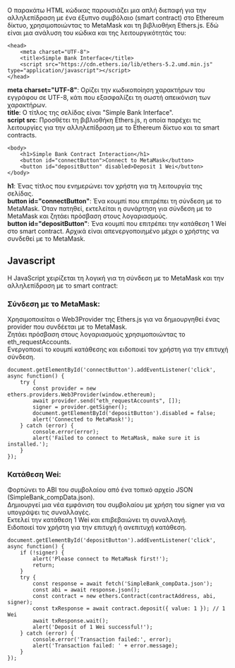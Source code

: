 Ο παρακάτω HTML κώδικας παρουσιάζει μια απλή διεπαφή για την αλληλεπίδραση με ένα έξυπνο συμβόλαιο (smart contract) στο Ethereum δίκτυο, χρησιμοποιώντας το MetaMask και τη βιβλιοθήκη Ethers.js. Εδώ είναι μια ανάλυση του κώδικα και της λειτουργικότητάς του:
```
<head>
    <meta charset="UTF-8">
    <title>Simple Bank Interface</title>
    <script src="https://cdn.ethers.io/lib/ethers-5.2.umd.min.js" type="application/javascript"></script>
</head>
```
**meta charset="UTF-8"**: Ορίζει την κωδικοποίηση χαρακτήρων του εγγράφου σε UTF-8, κάτι που εξασφαλίζει τη σωστή απεικόνιση των χαρακτήρων.<br>
**title**: Ο τίτλος της σελίδας είναι "Simple Bank Interface".<br>
**script src**: Προσθέτει τη βιβλιοθήκη Ethers.js, η οποία παρέχει τις λειτουργίες για την αλληλεπίδραση με το Ethereum δίκτυο και τα smart contracts.<br>

```
<body>
    <h1>Simple Bank Contract Interaction</h1>
    <button id="connectButton">Connect to MetaMask</button>
    <button id="depositButton" disabled>Deposit 1 Wei</button>
</body>
```
**h1**: Ένας τίτλος που ενημερώνει τον χρήστη για τη λειτουργία της σελίδας.<br>
**button id="connectButton"**: Ένα κουμπί που επιτρέπει τη σύνδεση με το MetaMask. Όταν πατηθεί, εκτελείται η συνάρτηση για σύνδεση με το MetaMask και ζητάει πρόσβαση στους λογαριασμούς.<br>
**button id="depositButton"**: Ένα κουμπί που επιτρέπει την κατάθεση 1 Wei στο smart contract. Αρχικά είναι απενεργοποιημένο μέχρι ο χρήστης να συνδεθεί με το MetaMask.<br>
## Javascript
H JavaScript χειρίζεται τη λογική για τη σύνδεση με το MetaMask και την αλληλεπίδραση με το smart contract:
### Σύνδεση με το MetaMask:
Χρησιμοποιείται ο Web3Provider της Ethers.js για να δημιουργηθεί ένας provider που συνδέεται με το MetaMask.<br>
Ζητάει πρόσβαση στους λογαριασμούς χρησιμοποιώντας το eth_requestAccounts.<br>
Ενεργοποιεί το κουμπί κατάθεσης και ειδοποιεί τον χρήστη για την επιτυχή σύνδεση.<br>
```
document.getElementById('connectButton').addEventListener('click', async function() {
    try {
        const provider = new ethers.providers.Web3Provider(window.ethereum);
        await provider.send("eth_requestAccounts", []);
        signer = provider.getSigner();
        document.getElementById('depositButton').disabled = false;
        alert('Connected to MetaMask!');
    } catch (error) {
        console.error(error);
        alert('Failed to connect to MetaMask, make sure it is installed.');
    }
});

```

### Κατάθεση Wei:
Φορτώνει το ABI του συμβολαίου από ένα τοπικό αρχείο JSON (SimpleBank_compData.json).<br>
Δημιουργεί μια νέα εμφάνιση του συμβολαίου με χρήση του signer για να υπογράψει τις συναλλαγές.<br>
Εκτελεί την κατάθεση 1 Wei και επιβεβαιώνει τη συναλλαγή.<br>
Ειδοποιεί τον χρήστη για την επιτυχή ή ανεπιτυχή κατάθεση.<br>

```
document.getElementById('depositButton').addEventListener('click', async function() {
    if (!signer) {
        alert('Please connect to MetaMask first!');
        return;
    }
    try {
        const response = await fetch('SimpleBank_compData.json');
        const abi = await response.json();
        const contract = new ethers.Contract(contractAddress, abi, signer);
        const txResponse = await contract.deposit({ value: 1 }); // 1 Wei
        await txResponse.wait();
        alert('Deposit of 1 Wei successful!');
    } catch (error) {
        console.error('Transaction failed:', error);
        alert('Transaction failed: ' + error.message);
    }
});

```
